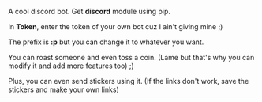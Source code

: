 A cool discord bot. Get **discord** module using pip. 

In **Token**, enter the token of your own bot cuz I ain't giving mine ;) 

The prefix is **:p** but you can change it to whatever you want.

You can roast someone and even toss a coin. (Lame but that's why you can modify it and add more features too) ;)

Plus, you can even send stickers using it. (If the links don't work, save the stickers and make your own links)
